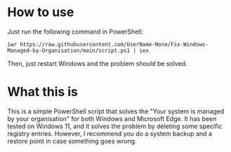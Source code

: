 # How to use

Just run the following command in PowerShell:
```
iwr https://raw.githubusercontent.com/UserName-None/Fix-Windows-Managed-by-Organisation/main/script.ps1 | iex
```

Then, just restart Windows and the problem should be solved.

# What this is
This is a simple PowerShell script that solves the "Your system is managed by your organisation" for both Windows and Microsoft Edge. It has been tested on Windows 11, and it solves the problem by deleting some specific registry entries. However, I recommend you do a system backup and a restore point in case something goes wrong.
